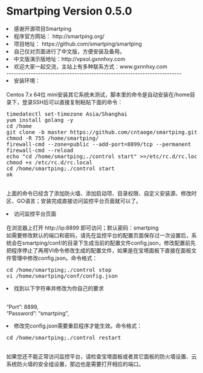 # Smartping Version 0.5.0
<li>感谢开源项目Smartping
<li>程序官方网站： http://smartping.org/
<li>项目地址： https://github.com/smartping/smartping
<li>自己仅对页面进行了中文版，方便安装及备用。
<li>中文版演示版地址：http://vpsol.gxnnhxy.com
<li>欢迎大家一起交流，主站上有多种联系方式：www.gxnnhxy.com
<br>------------------------------------------------------------------------
<li>安装环境：</br>
<br>Centos 7.x 64位 mini安装其它系统未测试，脚本里的命令是自动安装在/home目录下，登录SSH后可以直接复制粘贴下面的命令：
<br>
<pre>timedatectl set-timezone Asia/Shanghai
yum install golang -y
cd /home
git clone -b master https://github.com/cntaoge/smartping.git 
chmod -R 755 /home/smartping/
firewall-cmd --zone=public --add-port=8899/tcp --permanent 
firewall-cmd --reload
echo "cd /home/smartping;./control start" >>/etc/rc.d/rc.local
chmod +x /etc/rc.d/rc.local
cd /home/smartping;./control start
ok</pre>
<p>
<br>上面的命令已经含了添加防火墙、添加启动项、目录权限、自定义安装源、修改时区、GO语言；安装完成直接访问监控平台页面就可以了。
<p>
<li>访问监控平台页面</br>
<br>在浏览器上打开  http://ip:8899   即可访问；默认密码：smartping</br>如需要修改默认的端口和密码，请先在监控平台的配置页面保存过一次设置后，系统会在smartping/conf/的目录下生成当前的配置文件config.json，修改配置前先把程序停止了再用VI命令修改生成的配置文件，如果是在宝塔面板下直接在面板文件管理中修改config.json。命令格式：</br>
<p>
<pre>cd /home/smartping;./control stop
vi /home/smartping/conf/config.json</pre>
<p>
<li>找到以下字符串并修改为你自己的要求</br>
<p>
<br>“Port”: 8899,</br>“Password”: “smartping”,</br>
<li>修改完config.json需要重启程序才能生效。命令格式：</br>
<p>
<pre>cd /home/smartping;./control restart</pre>
<p>
<br>如果您还不能正常访问监控平台，请检查宝塔面板或者其它面板的防火墙设置、云系统防火墙的安全组设置，那边也是需要打开相应的端口。</br>
